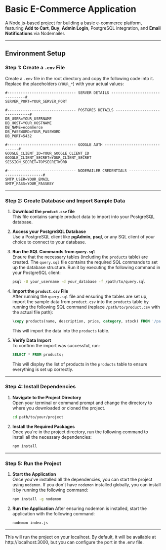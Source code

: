 # **Basic E-Commerce Application**

A Node.js-based project for building a basic e-commerce platform, featuring **Add to Cart**, **Buy**, **Admin Login**, PostgreSQL integration, and **Email Notifications** via Nodemailer.

---

## **Environment Setup**

### **Step 1: Create a `.env` File**
Create a `.env` file in the root directory and copy the following code into it. Replace the placeholders (`YOUR_*`) with your actual values:

```env
#------------------------------- SERVER DETAILS -------------------------------#
SERVER_PORT=YOUR_SERVER_PORT

#------------------------------- POSTGRES DETAILS -------------------------------#
DB_USER=YOUR_USERNAME
DB_HOST=YOUR_HOSTNAME
DB_NAME=ecommerce
DB_PASSWORD=YOUR_PASSWORD
DB_PORT=5432

#------------------------------- GOOGLE AUTH -------------------------------#
GOOGLE_CLIENT_ID=YOUR_GOOGLE_CLIENT_ID
GOOGLE_CLIENT_SECRET=YOUR_CLIENT_SECRET
SESSION_SECRET=TOPSECRETWORD

#------------------------------- NODEMAILER CREDENTIALS -------------------------------#
SMTP_USER=YOUR_EMAIL
SMTP_PASS=YOUR_PASSKEY
```

---


### **Step 2: Create Database and Import Sample Data**

1. **Download the `product.csv` file**  
   This file contains sample product data to import into your PostgreSQL database.

2. **Access your PostgreSQL Database**  
   Use a PostgreSQL client like **pgAdmin**, **psql**, or any SQL client of your choice to connect to your database.

3. **Run the SQL Commands from `query.sql`**  
   Ensure that the necessary tables (including the `products` table) are created. The `query.sql` file contains the required SQL commands to set up the database structure. Run it by executing the following command in your PostgreSQL client:

   ```bash
   psql -U your_username -d your_database -f /path/to/query.sql
   ```
4. **Import the `product.csv` File**  
    After running the `query.sql` file and ensuring the tables are set up, import the sample data from `product.csv` into the `products` table by running the following SQL command (replace `/path/to/product.csv` with the actual file path):

    ```sql
    \copy products(name, description, price, category, stock) FROM '/path/to/product.csv' DELIMITER ',' CSV HEADER;
    ```

    This will import the data into the `products` table.

5. **Verify Data Import**  
    To confirm the import was successful, run:

    ```sql
    SELECT * FROM products;
    ```

    This will display the list of products in the `products` table to ensure everything is set up correctly.

---

### **Step 4: Install Dependencies**

1. **Navigate to the Project Directory**  
   Open your terminal or command prompt and change the directory to where you downloaded or cloned the project.

   ```bash
   cd path/to/your/project

2. **Install the Required Packages**  
    Once you're in the project directory, run the following command to install all the necessary dependencies:
    ```bash
    npm install
    ```

---

### **Step 5: Run the Project**

1. **Start the Application**  
   Once you've installed all the dependencies, you can start the project using `nodemon`. If you don't have `nodemon` installed globally, you can install it by running the following command:

    ```bash
    npm install -g nodemon
    ```

2. **Run the Application**
After ensuring nodemon is installed, start the application with the following command:

    ```bash
    nodemon index.js
    ```

---

This will run the project on your localhost. By default, it will be available at http://localhost:3000, but you can configure the port in the .env file.
